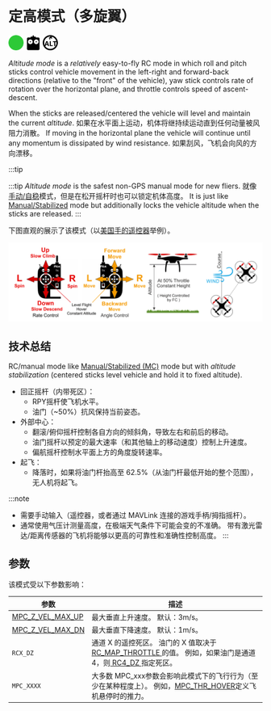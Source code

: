 # 定高模式（多旋翼）

[<img src="../../assets/site/difficulty_easy.png" title="飞行难度：简单" width="30px" />](../getting_started/flight_modes.md#key_difficulty)&nbsp;[<img src="../../assets/site/remote_control.svg" title="需要手动/遥控器控制" width="30px" />](../getting_started/flight_modes.md#key_manual)&nbsp;[<img src="../../assets/site/altitude_icon.svg" title="Altitude required (e.g. Baro, Rangefinder)" width="30px" />](../getting_started/flight_modes.md#altitude_only)

*Altitude mode* is a *relatively* easy-to-fly RC mode in which roll and pitch sticks control vehicle movement in the left-right and forward-back directions (relative to the "front" of the vehicle), yaw stick controls rate of rotation over the horizontal plane, and throttle controls speed of ascent-descent.

When the sticks are released/centered the vehicle will level and maintain the current *altitude*. 如果在水平面上运动，机体将继持续运动直到任何动量被风阻力消散。 If moving in the horizontal plane the vehicle will continue until any momentum is dissipated by wind resistance. 如果刮风，飞机会向风的方向漂移。

:::tip

:::tip
*Altitude mode* is the safest non-GPS manual mode for new fliers. 就像[手动/自稳](../flight_modes/manual_stabilized_mc.md)模式，但是在松开摇杆时也可以锁定机体高度。 It is just like [Manual/Stabilized](../flight_modes_mc/manual_stabilized.md) mode but additionally locks the vehicle altitude when the sticks are released.
:::


下图直观的展示了该模式（以[美国手的遥控器](../getting_started/rc_transmitter_receiver.md#transmitter_modes)举例）。

![Altitude Control MC - Mode2 RC Controller](../../assets/flight_modes/altitude_control_mode_copter.png)

## 技术总结

RC/manual mode like [Manual/Stabilized (MC)](../flight_modes/manual_stabilized_mc.md) mode but with *altitude stabilization* (centered sticks level vehicle and hold it to fixed altitude).

* 回正摇杆（内带死区）：
  * RPY摇杆使飞机水平。
  * 油门（~50%）抗风保持当前姿态。
* 外部中心：
  * 翻滚/俯仰摇杆控制各自方向的倾斜角，导致左右和前后的移动。
  * 油门摇杆以预定的最大速率（和其他轴上的移动速度）控制上升速度。
  * 偏航摇杆控制水平面上方的角度旋转速率。
* 起飞：
  * 降落时，如果将油门杆抬高至 62.5%（从油门杆最低开始的整个范围），无人机将起飞。

:::note

* 需要手动输入（遥控器，或者通过 MAVLink 连接的游戏手柄/拇指摇杆）。
* 通常使用气压计测量高度，在极端天气条件下可能会变的不准确。 带有激光雷达/距离传感器的飞机将能够以更高的可靠性和准确性控制高度。
:::


## 参数

该模式受以下参数影响：

| 参数                                                                                                          | 描述                                                                                                                                                                                         |
| ----------------------------------------------------------------------------------------------------------- | ------------------------------------------------------------------------------------------------------------------------------------------------------------------------------------------ |
| <a id="MPC_Z_VEL_MAX_UP"></a>[MPC_Z_VEL_MAX_UP](../advanced_config/parameter_reference.md#MPC_Z_VEL_MAX_UP) | 最大垂直上升速度。 默认：3m/s。                                                                                                                                                                         |
| <a id="MPC_Z_VEL_MAX_DN"></a>[MPC_Z_VEL_MAX_DN](../advanced_config/parameter_reference.md#MPC_Z_VEL_MAX_DN) | 最大垂直下降速度。 默认：1m/s。                                                                                                                                                                         |
| <a id="RCX_DZ"></a>`RCX_DZ`                                                                           | 通道 X 的遥控死区。 油门的 X 值取决于 [ RC_MAP_THROTTLE ](../advanced_config/parameter_reference.md#RC_MAP_THROTTLE) 的值。 例如，如果油门是通道4，则[ RC4_DZ ](../advanced_config/parameter_reference.md#RC4_DZ)指定死区。 |
| <a id="MPC_xxx"></a>`MPC_XXXX`                                                                         | 大多数 MPC_xxx参数会影响此模式下的飞行行为（至少在某种程度上）。 例如，[MPC_THR_HOVER](../advanced_config/parameter_reference.md#MPC_THR_HOVER)定义飞机悬停时的推力。                                                              |
